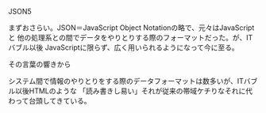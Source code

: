 JSON5

まずおさらい。JSON＝JavaScript Object Notationの略で、元々はJavaScriptと
他の処理系との間でデータをやりとりする際のフォーマットだった。が、ITバブル以後
JavaScriptに限らず、広く用いられるようになって今に至る。

その言葉の響きから


システム間で情報のやりとりをする際のデータフォーマットは数多いが、ITバブル以後HTMLのような
「読み書きし易い」それが従来の帯域ケチりなそれに代わって台頭してきている。